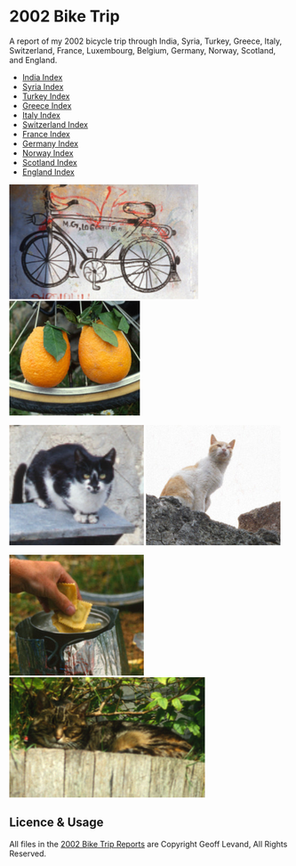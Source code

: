 # 2002 Bike Trip

A report of my 2002 bicycle trip through India, Syria, Turkey, Greece, Italy, Switzerland, France, Luxembourg, Belgium, Germany, Norway, Scotland, and England.

* [India Index](https://htmlpreview.github.io/?https://raw.githubusercontent.com/glevand/2002-bike-trip/blob/master/India-Trip.html)
* [Syria Index](https://htmlpreview.github.io/?https://raw.githubusercontent.com/glevand/2002-bike-trip/blob/master/Syria-Trip.html)
* [Turkey Index](https://htmlpreview.github.io/?https://raw.githubusercontent.com/glevand/2002-bike-trip/blob/master/Turkey-Trip.html)
* [Greece Index](https://htmlpreview.github.io/?https://raw.githubusercontent.com/glevand/2002-bike-trip/blob/master/Greece-Trip.html)
* [Italy Index](https://htmlpreview.github.io/?https://raw.githubusercontent.com/glevand/2002-bike-trip/blob/master/Italy-Trip.html)
* [Switzerland Index](https://htmlpreview.github.io/?https://raw.githubusercontent.com/glevand/2002-bike-trip/blob/master/Switzerland-Trip.html)
* [France Index](https://htmlpreview.github.io/?https://raw.githubusercontent.com/glevand/2002-bike-trip/blob/master/France-Trip.html)
* [Germany Index](https://htmlpreview.github.io/?https://raw.githubusercontent.com/glevand/2002-bike-trip/blob/master/Germany-Trip.html)
* [Norway Index](https://htmlpreview.github.io/?https://raw.githubusercontent.com/glevand/2002-bike-trip/blob/master/Norway-Trip.html)
* [Scotland Index](https://htmlpreview.github.io/?https://raw.githubusercontent.com/glevand/2002-bike-trip/blob/master/Scotland-Trip.html)
* [England Index](https://htmlpreview.github.io/?https://raw.githubusercontent.com/glevand/2002-bike-trip/blob/master/England-Trip.html)

![Bike Drawing](india/images/bike-drawing.jpg)
![Oranges](syria/images/oranges.jpg)

![Cat On Trash Can](turkey/images/cat-on-trash-can.jpg)
![Cat On Wall](greece/images/cat-on-wall.jpg)

![Ravioli](italy/images/ravioli.jpg)
![Cat In Planter](england/images/cat-in-planter.png)


## Licence & Usage

All files in the
[2002 Bike Trip Reports](https://github.com/glevand/2002-bike-trip)
are Copyright Geoff Levand, All Rights Reserved.
